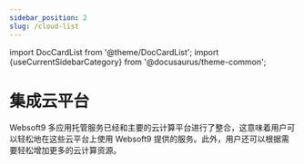 ```yaml
---
sidebar_position: 2
slug: /cloud-list
---
```


import DocCardList from '@theme/DocCardList';
import {useCurrentSidebarCategory} from '@docusaurus/theme-common';

# 集成云平台

Websoft9 多应用托管服务已经和主要的云计算平台进行了整合，这意味着用户可以轻松地在这些云平台上使用 Websoft9 提供的服务。此外，用户还可以根据需要轻松增加更多的云计算资源。

<DocCardList items={useCurrentSidebarCategory().items}/>

